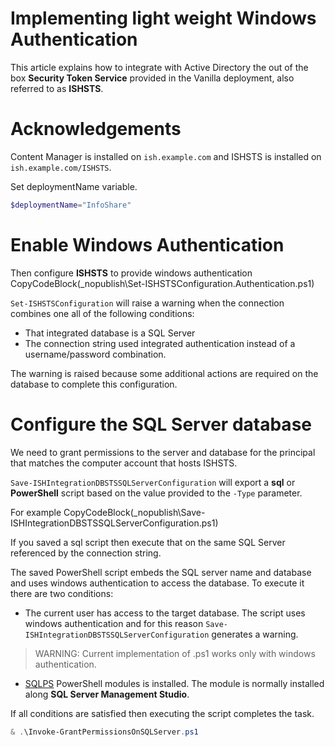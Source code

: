 ﻿# Implementing light weight Windows Authentication
 
This article explains how to integrate with Active Directory the out of the box **Security Token Service** provided in the Vanilla deployment, also referred to as **ISHSTS**.

# Acknowledgements

Content Manager is installed on `ish.example.com` and ISHSTS is installed on `ish.example.com/ISHSTS`. 

Set deploymentName variable.
```powershell
$deploymentName="InfoShare"
```

# Enable Windows Authentication

Then configure **ISHSTS** to provide windows authentication
CopyCodeBlock(_nopublish\Set-ISHSTSConfiguration.Authentication.ps1)

`Set-ISHSTSConfiguration` will raise a warning when the connection combines one all of the following conditions:

- That integrated database is a SQL Server
- The connection string used integrated authentication instead of a username/password combination.

The warning is raised because some additional actions are required on the database to complete this configuration. 

# Configure the SQL Server database

We need to grant permissions to the server and database for the principal that matches the computer account that hosts ISHSTS.

`Save-ISHIntegrationDBSTSSQLServerConfiguration` will export a **sql** or **PowerShell** script based on the value provided to the `-Type` parameter.

For example
CopyCodeBlock(_nopublish\Save-ISHIntegrationDBSTSSQLServerConfiguration.ps1)

If you saved a sql script then execute that on the same SQL Server referenced by the connection string. 

The saved PowerShell script embeds the SQL server name and database and uses windows authentication to access the database. 
To execute it there are two conditions:

- The current user has access to the target database. The script uses windows authentication and for this reason `Save-ISHIntegrationDBSTSSQLServerConfiguration` generates a warning.

> WARNING: Current implementation of .ps1 works only with windows authentication.

- [SQLPS](https://msdn.microsoft.com/en-us/library/hh245198.aspx) PowerShell modules is installed. The module is normally installed along **SQL Server Management Studio**.

If all conditions are satisfied then executing the script completes the task.

```powershell
& .\Invoke-GrantPermissionsOnSQLServer.ps1
```

